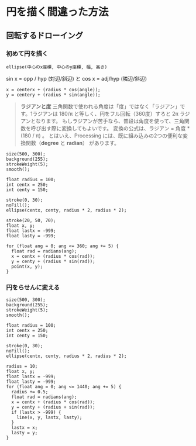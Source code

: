 # 円を描く間違った方法
## 回転するドローイング
### 初めて円を描く

```processing
ellipse(中心のx座標, 中心のy座標, 幅, 高さ)
```

sin x = opp / hyp (対辺/斜辺) と cos x = adj/hyp (隣辺/斜辺)

```processing
x = centerx + (radius * cos(angle));
y = centery + (radius * sin(angle));
```

> __ラジアンと度__
> 三角関数で使われる角度は「度」ではなく「ラジアン」です。1ラジアンは 180/π と等しく、円をフル回転（360度）すろと 2π ラジアンとなります。
> もしラジアンが苦手なら、普段は角度を使って、三角関数を呼び出す際に変換してもよいです。
> 変換の公式は、ラジアン = 角度 * (180 / π) 。
> とはいえ、Processing には、既に組み込みの2つの便利な変換関数（__degree__ と __radian__） があります。

```processing
size(500, 300);
background(255);
strokeWeight(5);
smooth();

float radius = 100;
int centx = 250;
int centy = 150;

stroke(0, 30);
noFill();
ellipse(centx, centy, radius * 2, radius * 2);

stroke(20, 50, 70);
float x, y;
float lastx = -999;
float lasty = -999;

for (float ang = 0; ang <= 360; ang += 5) {
  float rad = radians(ang);
  x = centx + (radius * cos(rad));
  y = centy + (radius * sin(rad));
  point(x, y);
}
```

### 円をらせんに変える

```processing
size(500, 300);
background(255);
strokeWeight(5);
smooth();

float radius = 100;
int centx = 250;
int centy = 150;

stroke(0, 30);
noFill();
ellipse(centx, centy, radius * 2, radius * 2);

radius = 10;
float x, y;
float lastx = -999;
float lasty = -999;
for (float ang = 0; ang <= 1440; ang += 5) {
  radius += 0.5;
  float rad = radians(ang);
  x = centx + (radius * cos(rad));
  y = centy + (radius + sin(rad));
  if (lastx > -999) {
    line(x, y, lastx, lasty);
  }
  lastx = x;
  lasty = y;
}
```
